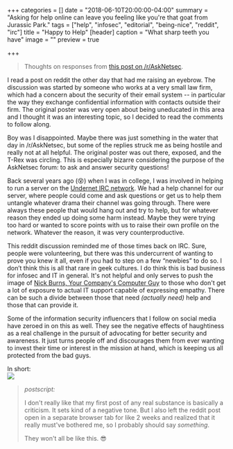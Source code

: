 +++
categories = []
date = "2018-06-10T20:00:00-04:00"
summary = "Asking for help online can leave you feeling like you're that goat from Jurassic Park."
tags = ["help", "infosec", "editorial", "being-nice", "reddit", "irc"]
title = "Happy to Help"
[header]
caption = "What sharp teeth you have"
image = ""
preview = true

+++
> Thoughts on responses from [this post on /r/AskNetsec](https://www.reddit.com/r/AskNetsec/comments/8lc1lu/totally_uneducated_in_this_area_and_tasked_with/ "this post on /r/AskNetsec").

I read a post on reddit the other day that had me raising an eyebrow. The discussion was started by someone who works at a very small law firm, which had a concern about the security of their email system -- in particular the way they exchange confidential information with contacts outside their firm. The original poster was very open about being uneducated in this area and I thought it was an interesting topic, so I decided to read the comments to follow along.

Boy was I disappointed. Maybe there was just something in the water that day in /r/AskNetsec, but some of the replies struck me as being hostile and really not at all helpful. The original poster was out there, exposed, and the T-Rex was circling. This is especially bizarre considering the purpose of the AskNetsec forum: to ask and answer security questions!

Back several years ago (😵) when I was in college, I was involved in helping to run a server on the [Undernet IRC network](http://www.undernet.org "Undernet IRC network"). We had a help channel for our server, where people could come and ask questions or get us to help them untangle whatever drama their channel was going through. There were always these people that would hang out and try to help, but for whatever reason they ended up doing some harm instead. Maybe they were trying too hard or wanted to score points with us to raise their own profile on the network. Whatever the reason, it was very counterproductive.

This reddit discussion reminded me of those times back on IRC. Sure, people were volunteering, but there was this undercurrent of wanting to prove you knew it all, even if you had to step on a few “newbies” to do so. I don’t think this is all that rare in geek cultures. I do think this is bad business for infosec and IT in general. It's not helpful and only serves to push the image of [Nick Burns, Your Company's Computer Guy](https://www.nbc.com/saturday-night-live/video/nick-burns-your-companys-computer-guy/n11268 "Nick Burns, Your Company's Computer Guy") to those who don't get a lot of exposure to actual IT support capable of expressing empathy. There can be such a divide between those that need _(actually need)_ help and those that can provide it.

Some of the information security influencers that I follow on social media have zeroed in on this as well.  They see the negative effects of haughtiness as a real challenge in the pursuit of advocating for better security and awareness. It just turns people off and discourages them from ever wanting to invest their time or interest in the mission at hand, which is keeping us all protected from the bad guys.

In short:  
![](/uploads/2018/06/10/8AB25587-AF6F-400F-A8AB-A64D6232993A.png)

> _postscript:_
>
> I don't really like that my first post of any real substance is basically a criticism. It sets kind of a negative tone. But I also left the reddit post open in a separate browser tab for like 2 weeks and realized that it really must've bothered me, so I probably should say _something_.
>
> They won't all be like this. 😎
